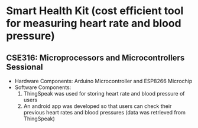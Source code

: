 # Smart Health Kit (cost efficient tool for measuring heart rate and blood pressure)
## CSE316: Microprocessors and Microcontrollers Sessional
* Hardware Components: Arduino Microcontroller and ESP8266 Microchip
* Software Components:
  1. ThingSpeak was used for storing heart rate and blood pressure of users 
  2. An android app was developed so that users can check their previous heart rates and blood pressures                             (data was retrieved from ThingSpeak)
